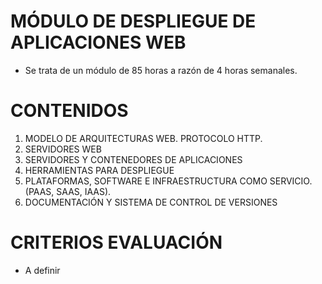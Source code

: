 # MÓDULO DE DESPLIEGUE DE APLICACIONES WEB

- Se trata de un módulo de 85 horas a razón de 4 horas semanales.

# CONTENIDOS

1. MODELO DE ARQUITECTURAS WEB. PROTOCOLO HTTP. 
2. SERVIDORES WEB
3. SERVIDORES Y CONTENEDORES DE APLICACIONES
4. HERRAMIENTAS PARA DESPLIEGUE 
5. PLATAFORMAS, SOFTWARE E INFRAESTRUCTURA COMO SERVICIO. (PAAS, SAAS, IAAS). 
6. DOCUMENTACIÓN Y SISTEMA DE CONTROL DE VERSIONES

# CRITERIOS EVALUACIÓN

- A definir

